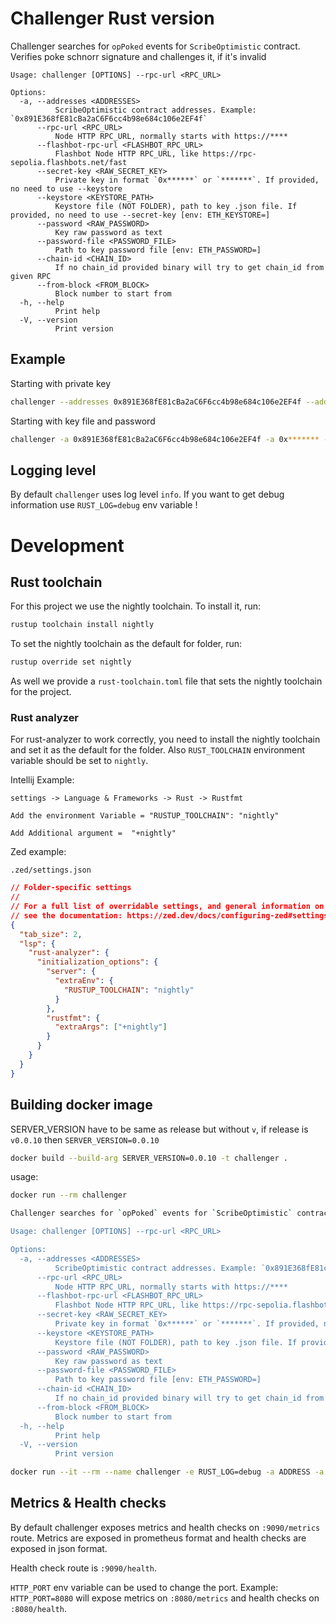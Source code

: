 # Challenger Rust version

Challenger searches for `opPoked` events for `ScribeOptimistic` contract. Verifies poke schnorr signature and challenges it, if it's invalid

```
Usage: challenger [OPTIONS] --rpc-url <RPC_URL>

Options:
  -a, --addresses <ADDRESSES>
          ScribeOptimistic contract addresses. Example: `0x891E368fE81cBa2aC6F6cc4b98e684c106e2EF4f`
      --rpc-url <RPC_URL>
          Node HTTP RPC_URL, normally starts with https://****
      --flashbot-rpc-url <FLASHBOT_RPC_URL>
          Flashbot Node HTTP RPC_URL, like https://rpc-sepolia.flashbots.net/fast
      --secret-key <RAW_SECRET_KEY>
          Private key in format `0x******` or `*******`. If provided, no need to use --keystore
      --keystore <KEYSTORE_PATH>
          Keystore file (NOT FOLDER), path to key .json file. If provided, no need to use --secret-key [env: ETH_KEYSTORE=]
      --password <RAW_PASSWORD>
          Key raw password as text
      --password-file <PASSWORD_FILE>
          Path to key password file [env: ETH_PASSWORD=]
      --chain-id <CHAIN_ID>
          If no chain_id provided binary will try to get chain_id from given RPC
      --from-block <FROM_BLOCK>
          Block number to start from
  -h, --help
          Print help
  -V, --version
          Print version
```

## Example

Starting with private key

```bash
challenger --addresses 0x891E368fE81cBa2aC6F6cc4b98e684c106e2EF4f --addresses 0x******* --rpc-url http://localhost:3334 --secret-key 0x******
```

Starting with key file and password

```bash
challenger -a 0x891E368fE81cBa2aC6F6cc4b98e684c106e2EF4f -a 0x******* --rpc-url http://localhost:3334 --keystore /path/to/key.json --password-file /path/to/file
```

## Logging level

By default `challenger` uses log level `info`.
If you want to get debug information use `RUST_LOG=debug` env variable !

# Development

## Rust toolchain

For this project we use the nightly toolchain. To install it, run:
```sh
rustup toolchain install nightly
```

To set the nightly toolchain as the default for folder, run:
```sh
rustup override set nightly
```

As well we provide a `rust-toolchain.toml` file that sets the nightly toolchain for the project.

### Rust analyzer

For rust-analyzer to work correctly, you need to install the nightly toolchain and set it as the default for the folder.
Also `RUST_TOOLCHAIN` environment variable should be set to `nightly`.

Intellij Example:

```
settings -> Language & Frameworks -> Rust -> Rustfmt

Add the environment Variable = "RUSTUP_TOOLCHAIN": "nightly"

Add Additional argument =  "+nightly"
```


Zed example:

`.zed/settings.json`
```json
// Folder-specific settings
//
// For a full list of overridable settings, and general information on folder-specific settings,
// see the documentation: https://zed.dev/docs/configuring-zed#settings-files
{
  "tab_size": 2,
  "lsp": {
    "rust-analyzer": {
      "initialization_options": {
        "server": {
          "extraEnv": {
            "RUSTUP_TOOLCHAIN": "nightly"
          }
        },
        "rustfmt": {
          "extraArgs": ["+nightly"]
        }
      }
    }
  }
}
```


## Building docker image

SERVER_VERSION have to be same as release but without `v`, if release is `v0.0.10` then `SERVER_VERSION=0.0.10`

```bash
docker build --build-arg SERVER_VERSION=0.0.10 -t challenger .
```

usage:

```bash
docker run --rm challenger

Challenger searches for `opPoked` events for `ScribeOptimistic` contract. Verifies poke schnorr signature and challenges it, if it's invalid

Usage: challenger [OPTIONS] --rpc-url <RPC_URL>

Options:
  -a, --addresses <ADDRESSES>
          ScribeOptimistic contract addresses. Example: `0x891E368fE81cBa2aC6F6cc4b98e684c106e2EF4f`
      --rpc-url <RPC_URL>
          Node HTTP RPC_URL, normally starts with https://****
      --flashbot-rpc-url <FLASHBOT_RPC_URL>
          Flashbot Node HTTP RPC_URL, like https://rpc-sepolia.flashbots.net/fast
      --secret-key <RAW_SECRET_KEY>
          Private key in format `0x******` or `*******`. If provided, no need to use --keystore
      --keystore <KEYSTORE_PATH>
          Keystore file (NOT FOLDER), path to key .json file. If provided, no need to use --secret-key [env: ETH_KEYSTORE=]
      --password <RAW_PASSWORD>
          Key raw password as text
      --password-file <PASSWORD_FILE>
          Path to key password file [env: ETH_PASSWORD=]
      --chain-id <CHAIN_ID>
          If no chain_id provided binary will try to get chain_id from given RPC
      --from-block <FROM_BLOCK>
          Block number to start from
  -h, --help
          Print help
  -V, --version
          Print version
```

```bash
docker run --it --rm --name challenger -e RUST_LOG=debug -a ADDRESS -a ADDRESS2 --rpc-url http://localhost:3334 --secret-key asdfasdfas
```

## Metrics & Health checks

By default challenger exposes metrics and health checks on `:9090/metrics` route.
Metrics are exposed in prometheus format and health checks are exposed in json format.

Health check route is `:9090/health`.

`HTTP_PORT` env variable can be used to change the port.
Example: `HTTP_PORT=8080` will expose metrics on `:8080/metrics` and health checks on `:8080/health`.
